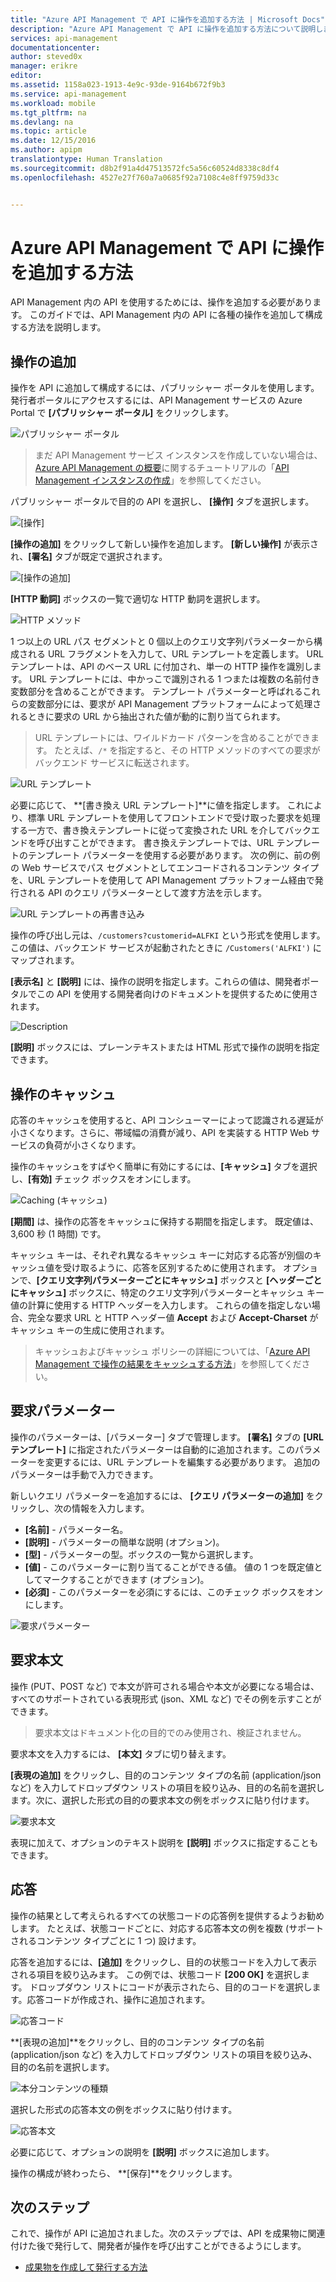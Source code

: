 ```yaml
---
title: "Azure API Management で API に操作を追加する方法 | Microsoft Docs"
description: "Azure API Management で API に操作を追加する方法について説明します。"
services: api-management
documentationcenter: 
author: steved0x
manager: erikre
editor: 
ms.assetid: 1158a023-1913-4e9c-93de-9164b672f9b3
ms.service: api-management
ms.workload: mobile
ms.tgt_pltfrm: na
ms.devlang: na
ms.topic: article
ms.date: 12/15/2016
ms.author: apipm
translationtype: Human Translation
ms.sourcegitcommit: d8b2f91a4d47513572fc5a56c60524d8338c8df4
ms.openlocfilehash: 4527e27f760a7a0685f92a7108c4e8ff9759d33c


---
```

# <a name="how-to-add-operations-to-an-api-in-azure-api-management"></a>Azure API Management で API に操作を追加する方法
API Management 内の API を使用するためには、操作を追加する必要があります。 このガイドでは、API Management 内の API に各種の操作を追加して構成する方法を説明します。

## <a name="add-operation"> </a>操作の追加
操作を API に追加して構成するには、パブリッシャー ポータルを使用します。 発行者ポータルにアクセスするには、API Management サービスの Azure Portal で **[パブリッシャー ポータル]** をクリックします。

![パブリッシャー ポータル][api-management-management-console]

> まだ API Management サービス インスタンスを作成していない場合は、[Azure API Management の概要][Get started with Azure API Management]に関するチュートリアルの「[API Management インスタンスの作成][Create an API Management service instance]」を参照してください。
> 
> 

パブリッシャー ポータルで目的の API を選択し、 **[操作]** タブを選択します。 

![[操作]][api-management-operations]

**[操作の追加]** をクリックして新しい操作を追加します。 **[新しい操作]** が表示され、**[署名]** タブが既定で選択されます。

![[操作の追加]][api-management-add-operation]

**[HTTP 動詞]** ボックスの一覧で適切な HTTP 動詞を選択します。

![HTTP メソッド][api-management-http-method]

<a name="url-template"></a>

1 つ以上の URL パス セグメントと 0 個以上のクエリ文字列パラメーターから構成される URL フラグメントを入力して、URL テンプレートを定義します。 URL テンプレートは、API のベース URL に付加され、単一の HTTP 操作を識別します。 URL テンプレートには、中かっこで識別される 1 つまたは複数の名前付き変数部分を含めることができます。 テンプレート パラメーターと呼ばれるこれらの変数部分には、要求が API Management プラットフォームによって処理されるときに要求の URL から抽出された値が動的に割り当てられます。

> URL テンプレートには、ワイルドカード パターンを含めることができます。 たとえば、`/*` を指定すると、その HTTP メソッドのすべての要求がバックエンド サービスに転送されます。

![URL テンプレート][api-management-url-template]

<a name="rewrite-url-template"></a>

必要に応じて、 **[書き換え URL テンプレート]**に値を指定します。 これにより、標準 URL テンプレートを使用してフロントエンドで受け取った要求を処理する一方で、書き換えテンプレートに従って変換された URL を介してバックエンドを呼び出すことができます。 書き換えテンプレートでは、URL テンプレートのテンプレート パラメーターを使用する必要があります。 次の例に、前の例の Web サービスでパス セグメントとしてエンコードされるコンテンツ タイプを、URL テンプレートを使用して API Management プラットフォーム経由で発行される API のクエリ パラメーターとして渡す方法を示します。

![URL テンプレートの再書き込み][api-management-url-template-rewrite]

操作の呼び出し元は、`/customers?customerid=ALFKI` という形式を使用します。この値は、バックエンド サービスが起動されたときに `/Customers('ALFKI')` にマップされます。

**[表示名]** と **[説明]** には、操作の説明を指定します。これらの値は、開発者ポータルでこの API を使用する開発者向けのドキュメントを提供するために使用されます。

![Description][api-management-description]

**[説明]** ボックスには、プレーンテキストまたは HTML 形式で操作の説明を指定できます。

## <a name="operation-caching"> </a>操作のキャッシュ
応答のキャッシュを使用すると、API コンシューマーによって認識される遅延が小さくなります。さらに、帯域幅の消費が減り、API を実装する HTTP Web サービスの負荷が小さくなります。 

操作のキャッシュをすばやく簡単に有効にするには、**[キャッシュ]** タブを選択し、**[有効]** チェック ボックスをオンにします。

![Caching (キャッシュ)][api-management-caching-tab]

**[期間]** は、操作の応答をキャッシュに保持する期間を指定します。 既定値は、3,600 秒 (1 時間) です。

キャッシュ キーは、それぞれ異なるキャッシュ キーに対応する応答が別個のキャッシュ値を受け取るように、応答を区別するために使用されます。 オプションで、**[クエリ文字列パラメーターごとにキャッシュ]** ボックスと **[ヘッダーごとにキャッシュ]** ボックスに、特定のクエリ文字列パラメーターとキャッシュ キー値の計算に使用する HTTP ヘッダーを入力します。 これらの値を指定しない場合、完全な要求 URL と HTTP ヘッダー値 **Accept** および **Accept-Charset** がキャッシュ キーの生成に使用されます。

> キャッシュおよびキャッシュ ポリシーの詳細については、「[Azure API Management で操作の結果をキャッシュする方法][How to cache operation results in Azure API Management]」を参照してください。
> 
> 

## <a name="request-parameters"> </a>要求パラメーター
操作のパラメーターは、[パラメーター] タブで管理します。 **[署名]** タブの **[URL テンプレート]** に指定されたパラメーターは自動的に追加されます。このパラメーターを変更するには、URL テンプレートを編集する必要があります。 追加のパラメーターは手動で入力できます。

新しいクエリ パラメーターを追加するには、 **[クエリ パラメーターの追加]** をクリックし、次の情報を入力します。

* **[名前]** - パラメーター名。
* **[説明]** - パラメーターの簡単な説明 (オプション)。
* **[型]** - パラメーターの型。ボックスの一覧から選択します。
* **[値]** - このパラメーターに割り当てることができる値。 値の 1 つを既定値としてマークすることができます (オプション)。
* **[必須]** - このパラメーターを必須にするには、このチェック ボックスをオンにします。 

![要求パラメーター][api-management-request-parameters]

## <a name="request-body"> </a>要求本文
操作 (PUT、POST など) で本文が許可される場合や本文が必要になる場合は、すべてのサポートされている表現形式 (json、XML など) でその例を示すことができます。 

> 要求本文はドキュメント化の目的でのみ使用され、検証されません。
> 
> 

要求本文を入力するには、 **[本文]** タブに切り替えます。

**[表現の追加]** をクリックし、目的のコンテンツ タイプの名前 (application/json など) を入力してドロップダウン リストの項目を絞り込み、目的の名前を選択します。次に、選択した形式の目的の要求本文の例をボックスに貼り付けます。 

![要求本文][api-management-request-body]

表現に加えて、オプションのテキスト説明を **[説明]** ボックスに指定することもできます。

## <a name="responses"> </a>応答
操作の結果として考えられるすべての状態コードの応答例を提供するようお勧めします。 たとえば、状態コードごとに、対応する応答本文の例を複数 (サポートされるコンテンツ タイプごとに 1 つ) 設けます。 

応答を追加するには、**[追加]** をクリックし、目的の状態コードを入力して表示される項目を絞り込みます。 この例では、状態コード **[200 OK]** を選択します。 ドロップダウン リストにコードが表示されたら、目的のコードを選択します。応答コードが作成され、操作に追加されます。

![応答コード][api-management-response-code]

**[表現の追加]**をクリックし、目的のコンテンツ タイプの名前 (application/json など) を入力してドロップダウン リストの項目を絞り込み、目的の名前を選択します。

![本分コンテンツの種類][api-management-response-body-content-type]

選択した形式の応答本文の例をボックスに貼り付けます。 

![応答本文][api-management-response-body]

必要に応じて、オプションの説明を **[説明]** ボックスに追加します。

操作の構成が終わったら、 **[保存]**をクリックします。

## <a name="next-steps"> </a>次のステップ
これで、操作が API に追加されました。次のステップでは、API を成果物に関連付けた後で発行して、開発者が操作を呼び出すことができるようにします。

* [成果物を作成して発行する方法][How to create and publish a product]

[api-management-management-console]: ./media/api-management-howto-add-operations/api-management-management-console.png
[api-management-operations]: ./media/api-management-howto-add-operations/api-management-operations.png
[api-management-add-operation]: ./media/api-management-howto-add-operations/api-management-add-operation.png
[api-management-http-method]: ./media/api-management-howto-add-operations/api-management-http-method.png
[api-management-url-template]: ./media/api-management-howto-add-operations/api-management-url-template.png
[api-management-url-template-rewrite]: ./media/api-management-howto-add-operations/api-management-url-template-rewrite.png
[api-management-description]: ./media/api-management-howto-add-operations/api-management-description.png
[api-management-caching-tab]: ./media/api-management-howto-add-operations/api-management-caching-tab.png
[api-management-request-parameters]: ./media/api-management-howto-add-operations/api-management-request-parameters.png
[api-management-request-body]: ./media/api-management-howto-add-operations/api-management-request-body.png
[api-management-response-code]: ./media/api-management-howto-add-operations/api-management-response-code.png
[api-management-response-body-content-type]: ./media/api-management-howto-add-operations/api-management-response-body-content-type.png
[api-management-response-body]: ./media/api-management-howto-add-operations/api-management-response-body.png


[api-management-contoso-api]: ./media/api-management-howto-add-operations/api-management-contoso-api.png

[api-management-add-new-api]: ./media/api-management-howto-add-operations/api-management-add-new-api.png
[api-management-api-settings]: ./media/api-management-howto-add-operations/api-management-api-settings.png
[api-management-api-settings-credentials]: ./media/api-management-howto-add-operations/api-management-api-settings-credentials.png
[api-management-api-summary]: ./media/api-management-howto-add-operations/api-management-api-summary.png
[api-management-echo-operations]: ./media/api-management-howto-add-operations/api-management-echo-operations.png

[Add an operation]: #add-operation
[Operation caching]: #operation-caching
[Request parameters]: #request-parameters
[Request body]: #request-body
[Responses]: #responses
[Next steps]: #next-steps

[Get started with Azure API Management]: api-management-get-started.md
[Create an API Management service instance]: api-management-get-started.md#create-service-instance

[How to add operations to an API]: api-management-howto-add-operations.md
[How to create and publish a product]: api-management-howto-add-products.md
[How to cache operation results in Azure API Management]: api-management-howto-cache.md



<!--HONumber=Dec16_HO2-->


